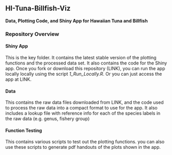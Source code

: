## HI-Tuna-Billfish-Viz

**Data, Plotting Code, and Shiny App for Hawaiian Tuna and Billfish** 

### Repository Overview

#### Shiny App

This is the key folder. It contains the latest stable version of the plotting
functions and the processed data set. It also contains the code for the
Shiny app. Once you fork or download this repository (LINK), you can run the app locally
locally using the script *1_Run_Locally.R*. 
Or you can just access the app at LINK.

#### Data
This contains the raw data files downloaded from LINK, and the code used to
process the raw data into a compact format to use for the app.
It also includes a lookup file with reference info for each of the 
species labels in the raw data (e.g. genus, fishery group)


#### Function Testing
This contains various scripts to test out the plotting functions.
you can also use these scripts to generate pdf handouts of the plots
shown in the app.
